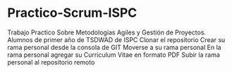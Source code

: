 # Practico-Scrum-ISPC
Trabajo Practico Sobre Metodologías Agiles y Gestión de Proyectos. Alumnos de primer año de TSDWAD de ISPC
Clonar el repositorio
Crear su rama personal desde la consola de GIT
Moverse a su rama personal
En la rama personal agregar su Curriculum Vitae en formato PDF
Subir la rama personal al repositorio remoto
